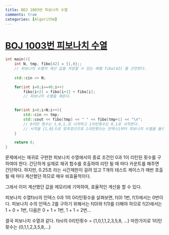 ```yaml
---
title: BOJ 1003번 피보나치 수열 
comments: true
categories: [Algorithm]
---
```


# [BOJ 1003번 피보나치 수열 ](https://www.acmicpc.net/problem/1003)





```c++
int main(){
    int N, tmp, fibo[42] = {1,0};;
    // 피보나치 수열의 계산 값을 저장할 수 있는 배열 fibo[42] 를 선언한다.
    
    std::cin >> N;

    for(int i=0;i<=40;i++) 
        fibo[i+2] = fibo[i+1] + fibo[i];
        // 피보나치 수열을 채운다.
        

    for(int i=0;i<N;i++){
        std::cin >> tmp;
        std::cout << fibo[tmp] << " " << fibo[tmp+1] << "\n";
        // 0리턴 횟수는 1,0,1,로 시작하고 1리턴횟수는 0,1로 시작한다.
        // 시작을 {1,0}으로 맞추었으므로 1리턴횟수는 인덱스1부터 피보나치 수열을 돌리면 딱 맞다.
    }

    return 0;
}
```
문제에서는 재귀로 구현한 피보나치 수열에서의 종료 조건인 0과 1이 리턴된 횟수를 구하여야 한다. 간단하게 실제로 재귀 함수를 호출하여 리턴 될 때 마다 카운트를 해주면 간단하다. 
하지만, 0.25초 라는 시간제한이 걸려 있고 T개의 테스트 케이스가 매번 호출될 때 마다 계산했던 하므로 매우 비효율적이다.

그래서 이미 계산했던 값을 메모리에 기억하여, 효율적인 계산을 할 수 있다.

피보나치 수열f(n)의 인덱스 0과 1의 0리턴횟수을 살펴보면, f(0) 1번, f(1)에서는 0번이다. 
피보나치 수의 인덱스 2를 구하기 위해서는 f(0)와 f(1)를 더해야 하므로 f(2)에서는 1 + 0 = 1번, 다음은 0 + 1 = 1번, 1 + 1 = 2번...

결국 피보나치 수열과 같다. f(n)의 0리턴횟수 = {1,0,1,1,2,3,5,8, ...}
마찬가지로 1리턴횟수는 {0,1,1,2,3,5,8,...}


